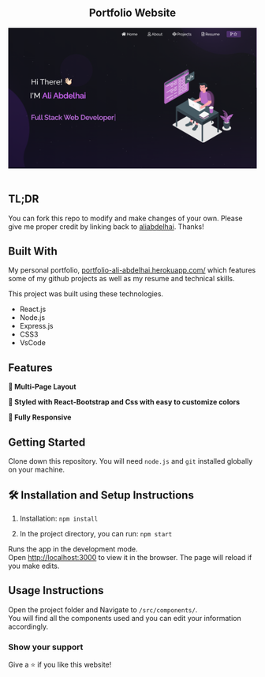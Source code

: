 <h2 align="center">
  Portfolio Website<br/>
</h2>
<div align="center">
  <img alt="Demo" src="./Images/readmeImg.png" />
</div>

<br/>


## TL;DR

You can fork this repo to modify and make changes of your own. Please give me proper credit by linking back to [aliabdelhai](https://github.com/aliabdelhai/Portfolio). Thanks!


## Built With

My personal portfolio, <a href="https://main--vermillion-yeot-7281be.netlify.app/" target="_blank">portfolio-ali-abdelhai.herokuapp.com/</a> which features some of my github projects as well as my resume and technical skills.<br/>

This project was built using these technologies.

- React.js
- Node.js
- Express.js
- CSS3
- VsCode

## Features

**📖 Multi-Page Layout**

**🎨 Styled with React-Bootstrap and Css with easy to customize colors**

**📱 Fully Responsive**

## Getting Started

Clone down this repository. You will need `node.js` and `git` installed globally on your machine.

## 🛠 Installation and Setup Instructions

1. Installation: `npm install`

2. In the project directory, you can run: `npm start`

Runs the app in the development mode.\
Open [http://localhost:3000](http://localhost:3000) to view it in the browser.
The page will reload if you make edits.

## Usage Instructions

Open the project folder and Navigate to `/src/components/`. <br/>
You will find all the components used and you can edit your information accordingly.

### Show your support

Give a ⭐ if you like this website!


